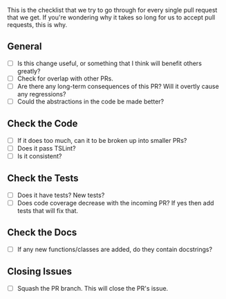 This is the checklist that we try to go through for every single pull request that we get. If you're wondering why it takes so long for us to accept pull requests, this is why.

## General

- [ ] Is this change useful, or something that I think will benefit others greatly?
- [ ] Check for overlap with other PRs.
- [ ] Are there any long-term consequences of this PR? Will it overtly cause any regressions?
- [ ] Could the abstractions in the code be made better?

## Check the Code

- [ ] If it does too much, can it to be broken up into smaller PRs?
- [ ] Does it pass TSLint?
- [ ] Is it consistent?

## Check the Tests

- [ ] Does it have tests? New tests?
- [ ] Does code coverage decrease with the incoming PR? If yes then add tests that will fix that.

## Check the Docs

- [ ] If any new functions/classes are added, do they contain docstrings?

## Closing Issues

- [ ] Squash the PR branch. This will close the PR's issue.
